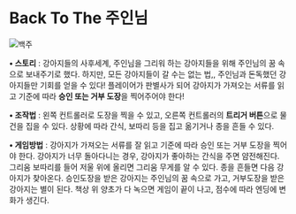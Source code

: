 # Back To The 주인님

![백주](https://github.com/YoonStone/BackToTheMaster/assets/101027984/c166eb32-31ed-4cdd-9cc3-643dfdab134c)

**• 스토리** : 강아지들의 사후세계, 주인님을 그리워 하는 강아지들을 위해 주인님의 꿈 속으로 보내주기로 했다.
하지만, 모든 강아지들이 갈 수는 없는 법,, 주인님과 돈독했던 강아지들만 기회를 얻을 수 있다!
플레이어가 판별사가 되어 강아지가 가져오는 서류를 읽고 기준에 따라 **승인 또는 거부 도장**을 찍어주어야 한다!

**• 조작법** : 왼쪽 컨트롤러로 도장을 찍을 수 있고, 오른쪽 컨트롤러의 **트리거 버튼**으로 물건을 집을 수 있다.
상황에 따라 간식, 보따리 등을 집고 옮기거나 종을 흔들 수 있다.

**• 게임방법** : 강아지가 가져오는 서류를 잘 읽고 기준에 따라 승인 또는 거부 도장을 찍어야 한다.
강아지가 너무 돌아다니는 경우, 강아지가 좋아하는 간식을 주면 얌전해진다.
그리움 보따리를 들어 저울 위에 올리면 그리움 무게를 알 수 있다. 종을 흔들면 다음 강아지가 찾아온다.
승인도장을 받은 강아지는 주인님의 꿈 속으로 가고, 거부도장을 받은 강아지는 별이 된다.
책상 위 양초가 다 녹으면 게임이 끝이 나고, 점수에 따라 엔딩에 변화가 생긴다.
